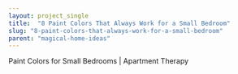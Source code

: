 ```yaml
---
layout: project_single
title:  "8 Paint Colors That Always Work for a Small Bedroom"
slug: "8-paint-colors-that-always-work-for-a-small-bedroom"
parent: "magical-home-ideas"
---
```

Paint Colors for Small Bedrooms | Apartment Therapy